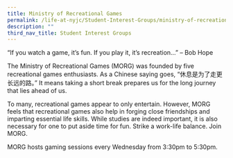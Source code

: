 ```yaml
---
title: Ministry of Recreational Games
permalink: /life-at-nyjc/Student-Interest-Groups/ministry-of-recreational-games/
description: ""
third_nav_title: Student Interest Groups
---
```

“If you watch a game, it’s fun. If you play it, it’s recreation…” – Bob Hope

The Ministry of Recreational Games (MORG) was founded by five recreational games enthusiasts. As a Chinese saying goes, “休息是为了走更长远的路。” It means taking a short break prepares us for the long journey that lies ahead of us.

To many, recreational games appear to only entertain. However, MORG feels that recreational games also help in forging close friendships and imparting essential life skills. While studies are indeed important, it is also necessary for one to put aside time for fun.  Strike a work-life balance.  Join MORG.

MORG hosts gaming sessions every Wednesday from 3:30pm to 5:30pm.